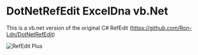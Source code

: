 # DotNetRefEdit ExcelDna vb.Net
This is a vb.net version of the original C# RefEdit (https://github.com/Ron-Ldn/DotNetRefEdit)

![RefEdit Plus](https://github.com/user-attachments/assets/9b85bbb8-a267-4de1-8a11-e6c9393e4362)
